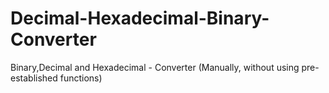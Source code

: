 # Decimal-Hexadecimal-Binary-Converter
Binary,Decimal and Hexadecimal - Converter (Manually, without using pre-established functions)
